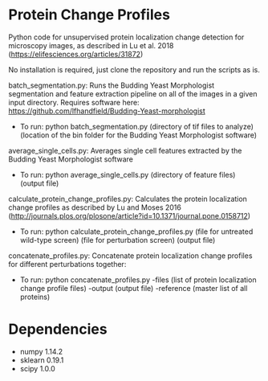 # Protein Change Profiles
Python code for unsupervised protein localization change detection for microscopy images, as described in Lu et al. 2018 (https://elifesciences.org/articles/31872)

No installation is required, just clone the repository and run the scripts as is.

batch_segmentation.py: Runs the Budding Yeast Morphologist segmentation and feature extraction pipeline on all of the images in a given input directory. Requires software here: https://github.com/lfhandfield/Budding-Yeast-morphologist
- To run: python batch_segmentation.py (directory of tif files to analyze) (location of the bin folder for the Budding Yeast Morphologist software)

average_single_cells.py: Averages single cell features extracted by the Budding Yeast Morphologist software
- To run: python average_single_cells.py (directory of feature files) (output file)

calculate_protein_change_profiles.py: Calculates the protein localization change profiles as described by Lu and Moses 2016 (http://journals.plos.org/plosone/article?id=10.1371/journal.pone.0158712)
- To run: python calculate_protein_change_profiles.py (file for untreated wild-type screen) (file for perturbation screen) (output file)

concatenate_profiles.py: Concatenate protein localization change profiles for different perturbations together:
- To run: python concatenate_profiles.py -files (list of protein localization change profile files) -output (output file) -reference (master list of all proteins)

# Dependencies #
- numpy 1.14.2
- sklearn 0.19.1
- scipy 1.0.0

